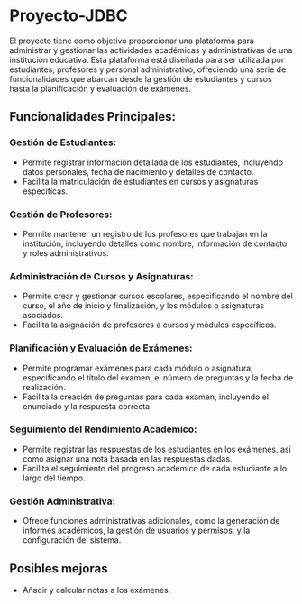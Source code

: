 # Proyecto-JDBC
El proyecto tiene como objetivo proporcionar una plataforma para administrar y gestionar las actividades académicas y administrativas de una institución educativa. Esta plataforma está diseñada para ser utilizada por estudiantes, profesores y personal administrativo, ofreciendo una serie de funcionalidades que abarcan desde la gestión de estudiantes y cursos hasta la planificación y evaluación de exámenes.

## Funcionalidades Principales:

### Gestión de Estudiantes:

- Permite registrar información detallada de los estudiantes, incluyendo datos personales, fecha de nacimiento y detalles de contacto.
- Facilita la matriculación de estudiantes en cursos y asignaturas específicas.

### Gestión de Profesores:

- Permite mantener un registro de los profesores que trabajan en la institución, incluyendo detalles como nombre, información de contacto y roles administrativos.

### Administración de Cursos y Asignaturas:

- Permite crear y gestionar cursos escolares, especificando el nombre del curso, el año de inicio y finalización, y los módulos o asignaturas asociados.
- Facilita la asignación de profesores a cursos y módulos específicos.

### Planificación y Evaluación de Exámenes:

- Permite programar exámenes para cada módulo o asignatura, especificando el título del examen, el número de preguntas y la fecha de realización.
- Facilita la creación de preguntas para cada examen, incluyendo el enunciado y la respuesta correcta.

### Seguimiento del Rendimiento Académico:

- Permite registrar las respuestas de los estudiantes en los exámenes, así como asignar una nota basada en las respuestas dadas.
- Facilita el seguimiento del progreso académico de cada estudiante a lo largo del tiempo.

### Gestión Administrativa:

- Ofrece funciones administrativas adicionales, como la generación de informes académicos, la gestión de usuarios y permisos, y la configuración del sistema.

## Posibles mejoras
- Añadir y calcular notas a los exámenes.
